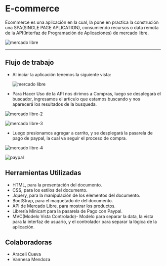 # E-commerce

   Ecommerce es una aplicación en la cual, la pone  en practica la construción una SPA(SINGLE PAGE APLICATION), consumiendo recursos o data remota de la API(Interfaz de Programación de Aplicaciones) de mercado libre.

  ![mercado libre](https://user-images.githubusercontent.com/32307611/36940810-b55ca2d8-1f19-11e8-9976-17d82e71180f.PNG)

***

## Flujo de trabajo

- Al inciar la aplicación tenemos la siguiente vista:

  ![mercado libre](https://user-images.githubusercontent.com/32307611/36940810-b55ca2d8-1f19-11e8-9976-17d82e71180f.PNG)

- Para Hacer Uso de la API  nos dirimos a Compras, luego se desplegará el buscador, ingresamos el articulo que estamos buscando y nos aparecerá los resultados de la busqueda.

![mercado libre-2](https://user-images.githubusercontent.com/32307611/36940947-b409cb6e-1f1d-11e8-8df1-5a55cb489de8.PNG)

![mercado libre-3](https://user-images.githubusercontent.com/32307611/36940951-c693b484-1f1d-11e8-9b28-95a738ab7baa.PNG)

- Luego presionamos agregar a carrito, y se desplegará la pasarela de pago de paypal, la cual va seguir el proceso de compra.

![mercado libre-4](https://user-images.githubusercontent.com/32307611/36940958-dcd92fe4-1f1d-11e8-979f-a2179c8d025a.PNG)

![paypal](https://user-images.githubusercontent.com/32307611/36940963-e8642616-1f1d-11e8-9dfb-6b7215287c7c.PNG)

## Herramientas Utilizadas

- HTML, para la presentación del documento.
- CSS, para los estilos del documento.
- Jquery, para la manipulación de los elementos del documento.
- BootStrap, para el maquetado de del documento.
- API de Mercado Libre, para mostrar los productos.
- Librería Minicart para la pasarela de Pago con Paypal.
- MVC(Modelo Vista Controlado)- Modelo para separar la data, la vista para la interfaz de usuario, y el controlador para separar la lógica de la aplicación.

## Colaboradoras

- Araceli Cueva
- Vannesa Mendoza